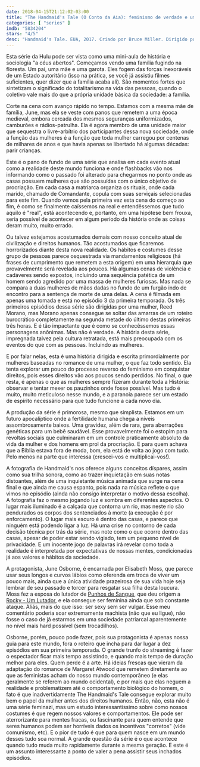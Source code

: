 ```yaml
---
date: 2018-04-15T21:12:02-03:00
title: "The Handmaid's Tale (O Conto da Aia): feminismo de verdade e uma distopia sendo desconstruída"
categories: [ "series" ]
imdb: "5834204"
stars: "4/5"
desc: "Handmaid's Tale. EUA, 2017. Criado por Bruce Miller. Dirigido por Mike Barker, Kari Skogland, Reed Morano, Kate Dennis, Floria Sigismondi. Com Elisabeth Moss, Yvonne Strahovski, Max Minghella."
---
```

Esta série da Hulu pode ser vista como uma mini-aula de história e sociologia "a céus abertos". Começamos vendo uma família fugindo na floresta. Um pai, uma mãe e uma garota. Eles fogem das forças inexoráveis de um Estado autoritário (isso na prática, se você já assistiu filmes suficientes, quer dizer que a família acaba ali). São momentos fortes que sintetizam o significado do totalitarismo na vida das pessoas, quando o coletivo vale mais do que a própria unidade básica da sociedade: a família.

Corte na cena com avanço rápido no tempo. Estamos com a mesma mãe de família, June, mas ela se veste com panos que remetem a uma época medieval, embora cercada dos mesmos seguranças uniformizados, camburões e rádios-patrulha. Ela é agora membro de uma unidade maior que sequestra o livre-arbítrio dos participantes dessa nova sociedade, onde a função das mulheres é a função que toda mulher carregou por centenas de milhares de anos e que havia apenas se libertado há algumas décadas: parir crianças.

Este é o pano de fundo de uma série que analisa em cada evento atual como a realidade deste mundo funciona e onde flashbacks vão nos informando como o passado foi alterado para chegarmos no ponto onde as casas possuem mulheres que são possuídas com o único objetivo de procriação. Em cada casa a matriarca organiza os rituais, onde cada marido, chamado de Comandante, copula com suas serviçais selecionadas para este fim. Quando vemos pela primeira vez esta cena do começo ao fim, é como se finalmente caíssemos na real e entendêssemos que tudo aquilo é "real", está acontecendo e, portanto, em uma hipótese bem frouxa, seria possível de acontecer em algum período da história onde as coisas deram muito, muito errado.

Ou talvez estejamos acostumados demais com nosso conceito atual de civilização e direitos humanos. Tão acostumados que ficaremos horrorizados diante desta nova realidade. Os hábitos e costumes desse grupo de pessoas parece osquestrada via mandamentos religiosos (há frases de cumprimento que remetem a esta origem) em uma hierarquia que provavelmente será revelada aos poucos. Há algumas cenas de violência e cadáveres sendo expostos, incluindo uma sequência patética de um homem sendo agredido por uma massa de mulheres furiosas. Mas nada se compara a duas mulheres de mãos dadas no fundo de um furgão indo de encontro para a sentença de morte de uma delas. A cena é filmada em apenas uma tomada e está no episódio 3 da primeira temporada. Os três primeiros episódios dessa série são dirigidas por uma mulher, Reed Morano, mas Morano apenas consegue se soltar das amarras de um roteiro burocrático completamente na segunda metade do último destas primeiras três horas. E é tão impactante que é como se conhecêssemos essas personagens anônimas. Mas não é verdade. A história desta série, impregnada talvez pela cultura retratada, está mais preocupada com os eventos do que com as pessoas. Incluindo as mulheres.

E por falar nelas, esta é uma história dirigida e escrita primordialmente por mulheres baseadas no romance de uma mulher, o que faz todo sentido. Ela tenta explorar um pouco do processo reverso do feminismo em conquistar direitos, pois esses direitos vão aos poucos sendo perdidos. No final, o que resta, é apenas o que as mulheres sempre fizeram durante toda a História: observar e tentar mexer os pauzinhos onde fosse possível. Mas tudo é muito, muito meticuloso nesse mundo, e a paranoia parece ser um estado de espírito necessário para que tudo funcione a cada novo dia.

A produção da série é primorosa, mesmo que simplista. Estamos em um futuro apocalíptico onde a fertilidade humana chega a níveis assombrosamente baixos. Uma gravidez, além de rara, gera aberrações genéticas para um bebê saudável. Esse provavelmente foi o estopim para revoltas sociais que culminaram em um controle praticamente absoluto da vida da mulher e dos homens em prol da procriação. E para quem achava que a Bíblia estava fora de moda, bom, ela está de volta ao jogo com tudo. Pelo menos na parte que interessa (crescei-vos e multiplicai-vos!).

A fotografia de Handmaid's nos oferece alguns conceitos díspares, assim como sua trilha sonora, como ao trazer inquietação em suas notas distoantes, além de uma inquietante música animada que surge na cena final e que ainda me causa espanto, pois nada na música reflete o que vimos no episódio (ainda não consigo interpretar o motivo dessa escolha). A fotografia faz o mesmo jogando luz e sombra em diferentes aspectos. O lugar mais iluminado é a calçada que contorna um rio, mas neste rio são pendurados os corpos dos sentenciados à morte (a execução é por enforcamento). O lugar mais escuro é dentro das casas, e parece que ninguém está podendo ligar a luz. Há uma crise no contorno de cada decisão técnica por trás da série, mas note como o que ocorre dentro das casas, apesar de poder estar sendo vigiado, tem um pequeno nível de privacidade. E um inocente jogo de palavras irá revelar como toda a realidade é interpretada por expectativas de nossas mentes, condicionadas já aos valores e hábitos da sociedade.

A protagonista, June Osborne, é encarnada por Elisabeth Moss, que parece usar seus longos e curvos lábios como oferenda em troca de viver um pouco mais, ainda que a única atividade prazeirosa de sua vida hoje seja lembrar de seu passado e torcer para resgatar sua filha desta loucura. Moss fez a esposa do lutador de [Punhos de Sangue](/punhos-de-sangue), que deu origem a [Rocky - Um Lutador](/rocky-um-lutador), e ela consegue ser feminina ainda que sob constante ataque. Aliás, mais do que isso: ser sexy sem ser vulgar. Esse meu comentário poderia soar extremamente machista (não que eu ligue), não fosse o caso de já estarmos em uma sociedade patriarcal aparentemente no nível mais hard possível (sem trocadilhos).

Osborne, porém, pouco pode fazer, pois sua protagonista é apenas nossa guia para este mundo, fora o roteiro que incha para dar lugar a dez episódios em sua primeira temporada. O grande trunfo do streaming é fazer o espectador ficar mais tempo assistindo, e quando mais tempo de duração melhor para eles. Quem perde é a arte. Há ideias frescas que vieram da adaptação do romance de Margaret Atwood que remetem diretamente ao que as feministas acham do nosso mundo contemporâneo (e elas geralmente se referem ao mundo ocidental), e por mais que elas neguem a realidade e problematizem até o comportamento biológico do homem, o fato é que inadvertidamente The Handmaid's Tale consegue explorar muito bem o papel da mulher antes dos direitos humanos. Então, não, esta não é uma série feminazi, mas um estudo interessantíssimo sobre como nossos costumes é que regem nossos valores e comportamentos. Ele pode ser aterrorizante para mentes fracas, ou fascinante para quem entende que seres humanos podem ser horríveis dados os incentivos "corretos" (vide comunismo, etc). E o pior de tudo é que para quem nasce em um mundo desses tudo soa normal. A grande questão da série é o que acontece quando tudo muda muito rapidamente durante a mesma geração. E este é um assunto interessante a ponto de valer a pena assistir seus inchados episódios.
